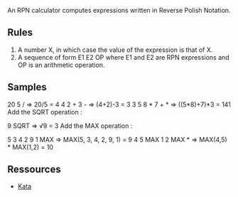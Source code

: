 An RPN calculator computes expressions written in Reverse Polish Notation.

## Rules

1. A number X, in which case the value of the expression is that of X.
1. A sequence of form E1 E2 OP where E1 and E2 are RPN expressions and OP is an arithmetic operation.

## Samples

20 5 /        => 20/5 = 4
4 2 + 3 -     => (4+2)-3 = 3
3 5 8 * 7 + * => ((5*8)+7)*3 = 141
Add the SQRT operation :

9 SQRT => √9 = 3
Add the MAX operation :

5 3 4 2 9 1 MAX   => MAX(5, 3, 4, 2, 9, 1) = 9
4 5 MAX 1 2 MAX * => MAX(4,5) * MAX(1,2) = 10

## Ressources

+ [Kata](http://codingdojo.org/kata/RPN/)